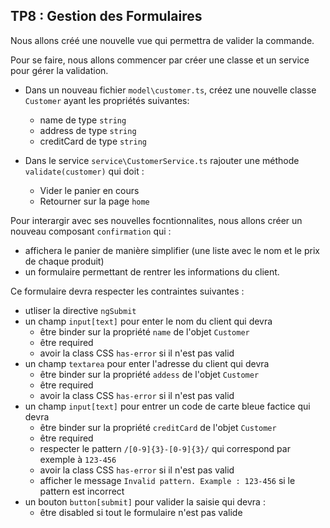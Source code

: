 ## TP8 : Gestion des Formulaires

Nous allons créé une nouvelle vue qui permettra de valider la commande.

Pour se faire, nous allons commencer par créer une classe et un service pour gérer la validation.

- Dans un nouveau fichier `model\customer.ts`, créez une nouvelle classe `Customer` ayant les propriétés suivantes:
	- name de type `string`
	- address de type `string`
	- creditCard de type `string`

- Dans le service `service\CustomerService.ts` rajouter une méthode `validate(customer)` qui doit :
  - Vider le panier en cours
  - Retourner sur la page `home`
  
Pour interargir avec ses nouvelles focntionnalites, nous allons créer un nouveau composant `confirmation` qui :
  - affichera le panier de manière simplifier (une liste avec le nom et le prix de chaque produit)
  - un formulaire permettant de rentrer les informations du client.
 
Ce formulaire devra respecter les contraintes suivantes : 
  - utliser la directive `ngSubmit`
  - un champ `input[text]` pour enter le nom du client qui devra
    - être binder sur la propriété `name` de l'objet `Customer`
    - être required
    - avoir la class CSS `has-error` si il n'est pas valid
  - un champ `textarea` pour enter l'adresse du client qui devra
    - être binder sur la propriété `addess` de l'objet `Customer`
    - être required
    - avoir la class CSS `has-error` si il n'est pas valid
  - un champ `input[text]` pour entrer un code de carte bleue factice qui devra
    - être binder sur la propriété `creditCard` de l'objet `Customer`
    - être required
    - respecter le pattern `/[0-9]{3}-[0-9]{3}/` qui correspond par exemple à `123-456`
    - avoir la class CSS `has-error` si il n'est pas valid
    - afficher le message `Invalid pattern. Example : 123-456` si le pattern est incorrect
  - un bouton `button[submit]` pour valider la saisie qui devra :
    - être disabled si tout le formulaire n'est pas valide
